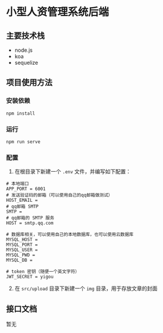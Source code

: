 # 小型人资管理系统后端

## 主要技术栈

- node.js
- koa
- sequelize

## 项目使用方法

### 安装依赖

```
npm install
```

### 运行

```
npm run serve
```

### 配置

1. 在根目录下新建一个 `.env` 文件，并编写如下配置：

```
# 本地端口
APP_PORT = 6001
# 发送验证码的邮箱（可以使用自己的qq邮箱做测试）
HOST_EMAIL = 
# qq邮箱 SMTP
SMTP = 
# qq邮箱的 SMTP 服务
HOST = smtp.qq.com

# 数据库相关，可以使用自己的本地数据库，也可以使用云数据库
MYSQL_HOST = 
MYSQL_PORT = 
MYSQL_USER = 
MYSQL_PWD = 
MYSQL_DB = 

# token 密钥（随便一个英文字符）
JWT_SECRET = yigou
```

2. 在 `src/upload` 目录下新建一个 `img` 目录，用于存放文章的封面

## 接口文档

暂无

